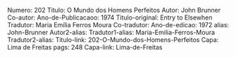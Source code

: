 Numero: 202
Titulo: O Mundo dos Homens Perfeitos
Autor: John Brunner
Co-autor: 
Ano-de-Publicacaoo: 1974
Titulo-original: Entry to Elsewhen
Tradutor: Maria Emília Ferros Moura
Co-tradutor: 
Ano-de-edicao: 1972
alias: John-Brunner
Autor2-alias: 
Tradutor1-alias: Maria-Emilia-Ferros-Moura
Tradutor2-alias: 
Titulo-link: 202-O-Mundo-dos-Homens-Perfeitos
Capa: Lima de Freitas
pags: 248
Capa-link: Lima-de-Freitas